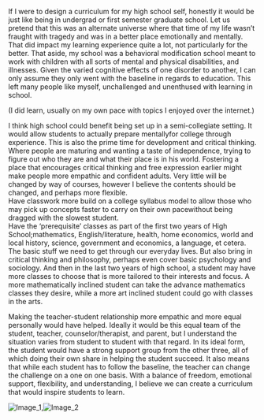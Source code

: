 If I were to design a curriculum for my high school self, honestly it would be just like being in undergrad or first semester graduate school. Let us pretend that this was an alternate universe where that time of my life wasn’t fraught with tragedy and was in a better place emotionally and mentally.  
That did impact my learning experience quite a lot, not particularly for the better. That aside, my school was a behavioral modification school meant to work with children with all sorts of mental and physical disabilities, and illnesses. 
Given the varied cognitive effects of one disorder to another, I can only assume they only went with the baseline in regards to education. 
This left many people like myself, unchallenged and unenthused with learning in school. 

(I did learn, usually on my own pace with topics I enjoyed over the internet.)

I think high school could benefit being set up in a semi-collegiate setting. It would allow students to actually prepare mentallyfor college through experience. This is also the prime time for development and critical thinking. 
Where people are maturing and wanting a taste of independence, trying to figure out who they are and what their place is in his world.
Fostering a place that encourages critical thinking and free expression earlier might make people more empathic and confident adults.
Very little will be changed by way of courses, however I believe the contents should be changed, and perhaps more flexible.  
Have classwork more build on a college syllabus model to allow those who may pick up concepts faster to carry on their own pacewithout being dragged with the slowest student.  
Have the ‘prerequisite’ classes as part of the first two years of High School;mathematics, English/literature, health, home economics, world and local history, science, government and economics, a language, et cetera. 
The basic stuff we need to get through our everyday lives. But also bring in critical thinking and philosophy, perhaps even cover basic psychology and sociology.
And then in the last two years of high school, a student may have more classes to choose that is more tailored to their interests and focus.
A more mathematically inclined student can take the advance mathematics classes they desire, while a more art inclined student could go with classes in the arts.

Making the teacher-student relationship more empathic and more equal personally would have helped. 
Ideally it would be this equal team of the student, teacher, counselor/therapist, and parent, but I understand the situation varies from student to student with that regard. 
In its ideal form, the student would have a strong support group from the other three, all of which doing their own share in helping the student succeed. 
It also means that while each student has to follow the baseline, the teacher can change the challenge on a one on one basis. 
With a balance of freedom, emotional support, flexibility, and understanding, I believe we can create a curriculum that would inspire
students to learn.

![Image_1](https://68.media.tumblr.com/901e5ea16d53b04113329ce266a69a94/tumblr_okrgtpYa7t1vg4kuko2_1280.jpg),![Image_2](https://68.media.tumblr.com/4a4e34d307cc897ede47c90f48743ef1/tumblr_okrgtpYa7t1vg4kuko1_1280.jpg)

